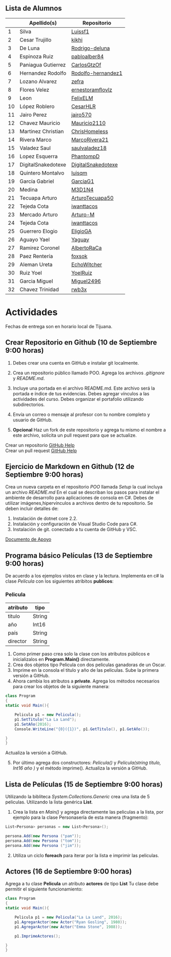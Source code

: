 

## Lista de Alumnos 

| | Apellido(s)           | Repositorio                                |
|-| ----------------------|--------------------------------------------|
|1| Silva                 | [Luissf1](https://github.com/Luissf1/POO)  |
|2| Cesar Trujillo        | [kikhi](https://github.com/kikhi/POO)      |
|3| De Luna               | [Rodrigo-deluna](https://github.com/Rodrigo-deluna)|
|4| Espinoza Ruiz         | [pabloalber84](https://github.com/pabloalber84)|
|5| Paniagua  Gutierrez   | [CarlosGtzOf](https://github.com/CarlosGtzOf)|
|6| Hernandez Rodolfo     | [Rodolfo-hernandez1](https://github.com/Rodolfo-hernandez1/CursoOOP)  |
|7| Lozano Alvarez        | [zefra](https://github.com/zefra/p.oo)      |
|8| Flores Velez          | [ernestoramflovlz](https://github.com/ernestoramflovlz/Poo)|
|9| Leon                  | [FelixELM](https://github.com/FelixELM/POO)|
|10| López Roblero         | [CesarHLR](https://github.com/CesarHLR/POO)|
|11| Jairo Perez           | [jairo570](https://github.com/jairo570/POO)|
|12| Chavez  Mauricio      | [Mauricio2110](https://github.com/Mauricio2110/Poo)|
|13| Martinez Christian    | [ChrisHomeless](https://github.com/ChrisHomeless/HomelessPOO)|
|14| Rivera Marco          | [MarcoRivera21](https://github.com/MarcoRivera21/Marco-Rivera/blob/master/README.md)|
|15| Valadez Saul          | [saulvaladez18](https://github.com/saulvaladez18/ShaggyPOO)|
|16| Lopez Esquerra        | [PhantompD](https://github.com/PhantompD/OOP)|
|17| DigitalSnakedotexe    | [DigitalSnakedotexe](https://github.com/DigitalSnakedotexe/POO)|
|18| Quintero Montalvo     | [luisqm](http://github.com/luisqm/POO)|
|19| García Gabriel        | [GarciaG1](https://github.com/GarciaG1/POO1)|
|20| Medina                | [M3D1N4](https://github.com/M3D1N4/Dorya-poo)|
|21| Tecuapa Arturo        | [ArturoTecuapa50](https://github.com/ArturoTecuapa50)|
|22| Tejeda Cota           | [iwanttacos](https://github.com/iwanttacos/POO)|
|23| Mercado Arturo        | [Arturo-M](https://github.com/Arturo-M/OOP)|
|24| Tejeda Cota           | [iwanttacos](https://github.com/iwanttacos/POO)|
|25| Guerrero Elogio       | [EligioGA](https://github.com/EligioGA/POO)|
|26| Aguayo Yael           | [Yaguay](https://github.com/Yaguay/POO)|
|27| Ramirez Coronel       | [AlbertoRaCa](https://github.com/AlbertoRaCa/OOP)|
|28| Paez Rentería         | [foxsok](http://github.com/foxsok)|
|29| Aleman Ureta          | [EchoWitcher](https://github.com/EchoWitcher/POO)|
|30| Ruiz Yoel             | [YoelRuiz](https://github.com/YoelRuiz)|
|31| Garcia Miguel         | [Miguel2496](https://github.com/Miguel2496/OOP-MI)|
|32| Chavez Trinidad       | [rwb3x](https://https://github.com/rwb3x/POO)| 

# Actividades 

Fechas de entrega son en horario local de Tijuana.

## Crear Repositorio en Github (10 de Septiembre 9:00 horas) 

1. Debes crear una cuenta en GitHub e instalar git localmente.
2. Crea un repositorio público llamado POO. Agrega los archivos *.gitignore* y *README.md*.
3. Incluye una portada en el archivo README.md. Este archivo será la portada e índice de tus evidencias. Debes agregar vínculos a las actividades del curso. Debes organizar el portafolio utilizando subdirectorios.
4. Envía un correo o mensaje al profesor con tu nombre completo y usuario de GitHub.

5. **Opcional** Haz un fork de este repositorio y agrega tu mismo el nombre a este archivo, solicita un pull request para que se actualize.

Crear un repositorio  [GitHub Help](https://help.github.com/en/articles/create-a-repo)   
Crear un pull request [GitHub Help](https://help.github.com/en/articles/creating-a-pull-request-from-a-fork)


## Ejercicio de Markdown en Github (12 de Septiembre 9:00 horas)

Crea un nueva carpeta en el repositorio *POO* llamada *Setup* la cual incluya un archivo *README.md*   En el cual se describan los pasos para instalar el ambiente de desarrollo para aplicaciones de consola en C#. Debes de utilizar imágenes,hipervínculos a archivos dentro de tu repositorio. Se deben incluir detalles de:

1. Instalación de dotnet core 2.2.
2. Instalación y configuración de Visual Studio Code para C#.
3. Instalación de git. conectado a tu cuenta de GitHub y VSC.

[Documento de Apoyo](https://github.com/adam-p/markdown-here/wiki/Markdown-Cheatsheet)

## Programa básico Películas (13 de Septiembre 9:00 horas)

De acuerdo a los ejemplos vistos en clase y la lectura. Implementa en c# la clase *Pelicula*  con los siguientes atribitos **publicos**:


### Pelicula
| atributo             | tipo           |
| ---------------------|----------------|
| titulo               | String         |
| año                  | Int16          |
| país                 | String         |
| director             | String         |


1. Como primer paso crea solo la clase con los atributos públicos e inicializalos en **Program.Main()** directamente.
2. Crea dos objetos tipo Pelicula con dos peliculas ganadoras de un Oscar. 
3. Imprime en la consola el titulo y año de las peliculas. 
Sube la primera versión a GitHub.
4. Ahora cambia los atributos a **private**. Agrega los métodos necesarios para crear los objetos de la siguiente manera:

```csharp
class Program 
{
static void Main(){

    Pelicula p1 = new Pelicula();
    p1.SetTitulo("La La Land");
    p1.SetAño(2016); 
    Console.WriteLine("{0}({1})", p1.GetTitulo(), p1.GetAño());

}
} 
```
Actualiza la versión a GitHub.

5. Por último agrega dos constructores: *Pelicula()* y *Pelicula(string titulo, Int16 año )* y el método imprime().
Actualiza la versión a GitHub.

## Lista de Películas (15 de Septiembre 9:00 horas)

Utilizando la bibliteca *System.Collections.Generic* crea una lista de 5 peliculas. Utilizando la lista genérica **List<Pelicula>**.
1. Crea la lista en *Main()* y agrega directamente las peliculas a la lista, por ejemplo para la clase Personasería de esta manera (fragmento):

```csharp
List<Persona> personas = new List<Persona>();

persona.Add(new Persona ("pam"));
persona.Add(new Persona ("tom"));
persona.Add(new Persona ("jim"));

```
2. Utiliza un ciclo **foreach** para iterar por la lista e imprimir las peliculas.

## Actores (16 de Septiembre 9:00 horas)

Agrega a tu clase **Pelicula** un atributo **actores** de tipo **List<Actor>**
Tu clase debe permitir el siguiente funcionamiento:

```csharp
class Program 
{
static void Main(){

    Pelicula p1 = new Pelicula("La La Land", 2016);
    p1.AgregarActor(new Actor("Ryan Gosling", 1980));
    p1.AgregarActor(new Actor("Emma Stone", 1988));

    p1.ImprimeActores();

}
} 
```
